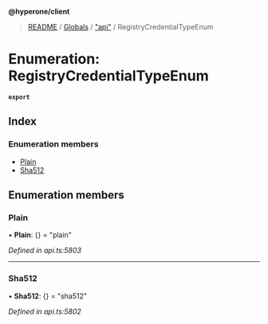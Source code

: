 **@hyperone/client**

> [README](../README.md) / [Globals](../globals.md) / ["api"](../modules/_api_.md) / RegistryCredentialTypeEnum

# Enumeration: RegistryCredentialTypeEnum

**`export`** 

## Index

### Enumeration members

* [Plain](_api_.registrycredentialtypeenum.md#plain)
* [Sha512](_api_.registrycredentialtypeenum.md#sha512)

## Enumeration members

### Plain

•  **Plain**: {} = "plain"

*Defined in api.ts:5803*

___

### Sha512

•  **Sha512**: {} = "sha512"

*Defined in api.ts:5802*
